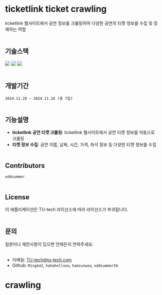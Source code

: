 # ticketlink ticket crawling
ticketlink 웹사이트에서 공연 정보를 크롤링하여 다양한 공연의 티켓 정보를 수집 및 정제하는 역할 
<br></br>
## 기술스택
<img src="https://img.shields.io/badge/Python-3.11-3776AB?style=flat&logo=Python&logoColor=F5F7F8"/>   <img src="https://img.shields.io/badge/selenium-43B02A?style=flat&logo=selenium&logoColor=F5F7F8"/>  <img src="https://img.shields.io/badge/Beautifulsoup-3776AB?style=flat&logo=Beautifulsoup&logoColor=#090a0a"/>
<br></br>
## 개발기간
`2024.11.20 ~ 2024.11.26 (총 7일)`
<br></br>
## 기능설명
- **ticketlink 공연 티켓 크롤링**: ticketlink 웹사이트에서 공연 티켓 정보를 자동으로 크롤링
- **티켓 정보 수집**: 공연 이름, 날짜, 시간, 가격, 좌석 정보 등 다양한 티켓 정보를 수집
<br></br>
## Contributors
`oddsummer`
<br></br>
## License
이 애플리케이션은 TU-tech 라이선스에 따라 라이선스가 부과됩니다.
<br></br>
## 문의
질문이나 제안사항이 있으면 언제든지 연락주세요:
<br></br>
- 이메일: TU-tech@tu-tech.com
- Github: `Mingk42`, `hahahellooo`, `hamsunwoo`, `oddsummer56`
# crawling
